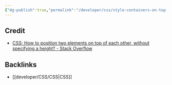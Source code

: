 ```yaml
---
{"dg-publish":true,"permalink":"/developer/css/style-containers-on-top-of-eachother/","dgPassFrontmatter":true}
---
```



## Credit
- [CSS: How to position two elements on top of each other, without specifying a height? - Stack Overflow](https://stackoverflow.com/questions/6780614/css-how-to-position-two-elements-on-top-of-each-other-without-specifying-a-hei)

## Backlinks
- [[developer/CSS/CSS\|CSS]]